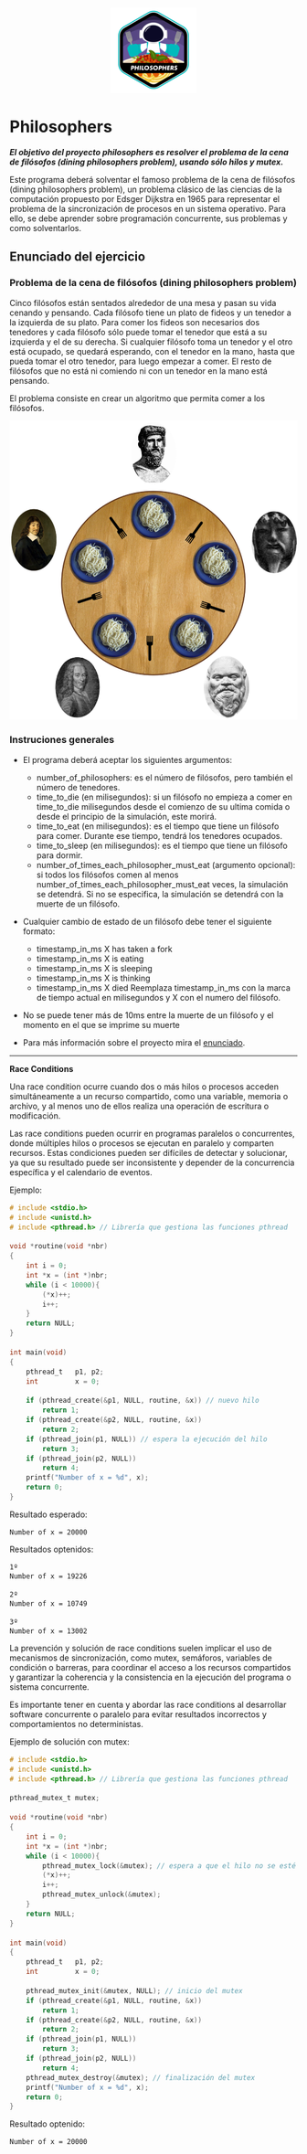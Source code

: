 <p align="center">
  <img src="../../42_badges/philosopherse.png" alt="Philosophers 42 project badge"/>
</p>

# Philosophers

***El objetivo del proyecto philosophers es resolver el problema de la cena de filósofos (dining philosophers problem), usando sólo hilos y mutex.***

Este programa deberá solventar el famoso problema de la cena de filósofos (dining philosophers problem), un problema clásico de las ciencias de la computación propuesto por Edsger Dijkstra en 1965 para representar el problema de la sincronización de procesos en un sistema operativo. Para ello, se debe aprender sobre programación concurrente, sus problemas y como solventarlos.


## Enunciado del ejercicio

### Problema de la cena de filósofos (dining philosophers problem)

Cinco filósofos están sentados alrededor de una mesa y pasan su vida cenando y pensando. Cada filósofo tiene un plato de fideos y un tenedor a la izquierda de su plato. Para comer los fideos son necesarios dos tenedores y cada filósofo sólo puede tomar el tenedor que está a su izquierda y el de su derecha. Si cualquier filósofo toma un tenedor y el otro está ocupado, se quedará esperando, con el tenedor en la mano, hasta que pueda tomar el otro tenedor, para luego empezar a comer. El resto de filósofos que no está ni comiendo ni con un tenedor en la mano está pensando.

El problema consiste en crear un algoritmo que permita comer a los filósofos.


<p align="center">
  <img src="Readme_utils/Illustration_dining_philosophers_problem.png" alt="Illustration dining philosophers problem"/>
</p>

### Instruciones generales

- El programa deberá aceptar los siguientes argumentos:
	- number_of_philosophers: es el número de filósofos, pero también el número de tenedores.
	- time_to_die (en milisegundos): si un filósofo no empieza a comer en time_to_die milisegundos desde el comienzo de su ultima comida o desde el principio de la simulación, este morirá.
	- time_to_eat (en milisegundos): es el tiempo que tiene un filósofo para comer. Durante ese tiempo, tendrá los tenedores ocupados.
	- time_to_sleep (en milisegundos): es el tiempo que tiene un filósofo para dormir.
	- number_of_times_each_philosopher_must_eat (argumento opcional): si todos los filósofos comen al menos number_of_times_each_philosopher_must_eat veces, la simulación se detendrá. Si no se especifica, la simulación se detendrá con la muerte de un filósofo.

- Cualquier cambio de estado de un filósofo debe tener el siguiente formato:
	- timestamp_in_ms X has taken a fork
	- timestamp_in_ms X is eating
	- timestamp_in_ms X is sleeping
	- timestamp_in_ms X is thinking
	- timestamp_in_ms X died
	Reemplaza timestamp_in_ms con la marca de tiempo actual en milisegundos y X con el numero del filósofo.

- No se puede tener más de 10ms entre la muerte de un filósofo y el momento en el que se imprime su muerte

- Para más información sobre el proyecto mira el <a href=Readme_utils/Enunciado.pdf>enunciado</a>.









---------

**Race Conditions**

Una race condition ocurre cuando dos o más hilos o procesos acceden simultáneamente a un recurso compartido, como una variable, memoria o archivo, y al menos uno de ellos realiza una operación de escritura o modificación.

Las race conditions pueden ocurrir en programas paralelos o concurrentes, donde múltiples hilos o procesos se ejecutan en paralelo y comparten recursos. Estas condiciones pueden ser difíciles de detectar y solucionar, ya que su resultado puede ser inconsistente y depender de la concurrencia específica y el calendario de eventos.

Ejemplo:

```c
# include <stdio.h>
# include <unistd.h>
# include <pthread.h> // Librería que gestiona las funciones pthread

void *routine(void *nbr)
{
	int i = 0;
	int *x = (int *)nbr;
	while (i < 10000){
		(*x)++;
		i++;
	}
	return NULL;
}

int main(void)
{
	pthread_t	p1, p2;
	int 		x = 0;

	if (pthread_create(&p1, NULL, routine, &x)) // nuevo hilo
		return 1;
	if (pthread_create(&p2, NULL, routine, &x))
		return 2;
	if (pthread_join(p1, NULL)) // espera la ejecución del hilo
		return 3;
	if (pthread_join(p2, NULL))
		return 4;
	printf("Number of x = %d", x);
	return 0;
}
```
Resultado esperado:
```shell
Number of x = 20000
```

Resultados optenidos:
```shell
1º
Number of x = 19226

2º
Number of x = 10749

3º
Number of x = 13002
```

La prevención y solución de race conditions suelen implicar el uso de mecanismos de sincronización, como mutex, semáforos, variables de condición o barreras, para coordinar el acceso a los recursos compartidos y garantizar la coherencia y la consistencia en la ejecución del programa o sistema concurrente.

Es importante tener en cuenta y abordar las race conditions al desarrollar software concurrente o paralelo para evitar resultados incorrectos y comportamientos no deterministas.

Ejemplo de solución con mutex:

```c
# include <stdio.h>
# include <unistd.h>
# include <pthread.h> // Librería que gestiona las funciones pthread

pthread_mutex_t mutex;

void *routine(void *nbr)
{
	int i = 0;
	int *x = (int *)nbr;
	while (i < 10000){
		pthread_mutex_lock(&mutex); // espera a que el hilo no se esté ejecutando para prevenir el race condition
		(*x)++;
		i++;
		pthread_mutex_unlock(&mutex);
	}
	return NULL;
}

int main(void)
{
	pthread_t	p1, p2;
	int 		x = 0;

	pthread_mutex_init(&mutex, NULL); // inicio del mutex
	if (pthread_create(&p1, NULL, routine, &x))
		return 1;
	if (pthread_create(&p2, NULL, routine, &x))
		return 2;
	if (pthread_join(p1, NULL))
		return 3;
	if (pthread_join(p2, NULL))
		return 4;
	pthread_mutex_destroy(&mutex); // finalización del mutex
	printf("Number of x = %d", x);
	return 0;
}
```
Resultado optenido:
```shell
Number of x = 20000
```


